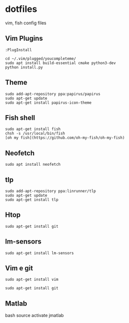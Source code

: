 # dotfiles
vim, fish config files

## Vim Plugins
`
:PlugInstall 
`

```
cd ~/.vim/plugged/youcompleteme/
sudo apt install build-essential cmake python3-dev
python install.py
```


## Theme
```
sudo add-apt-repository ppa:papirus/papirus
sudo apt-get update
sudo apt-get install papirus-icon-theme
```

## Fish shell
```
sudo apt-get install fish
chsh -s /usr/local/bin/fish
[oh my fish](https://github.com/oh-my-fish/oh-my-fish)
```
## Neofetch
```
sudo apt install neofetch
```
## tlp
```
sudo add-apt-repository ppa:linrunner/tlp
sudo apt-get update
sudo apt-get install tlp
```
## Htop
```
sudo apt-get install git
```
## lm-sensors
```
sudo apt-get install lm-sensors
```
## Vim e git
```
sudo apt-get install vim

sudo apt-get install git
```

## Matlab

bash
source activate jmatlab
